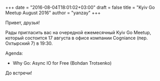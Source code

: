 +++
date = "2016-08-04T18:01:02+03:00"
draft = false
title = "Kyiv Go Meetup August 2016"
author = "yanzay"
+++

Привет, друзья!

Рады пригласить вас на очередной ежемесячный Kyiv Go Meetup, который состоится 17 августа в офисе компании Cogniance (пер. Охтырский 7) в 19:30.

Agenda:
- Why Go: Async IO for Free (Bohdan Trotsenko)

До встречи!
